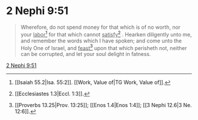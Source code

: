 # 2 Nephi 9:51

> Wherefore, do not spend money for that which is of no worth, nor your <u>labor</u>[^a] for that which cannot <u>satisfy</u>[^b] . Hearken diligently unto me, and remember the words which I have spoken; and come unto the Holy One of Israel, and <u>feast</u>[^c] upon that which perisheth not, neither can be corrupted, and let your soul delight in fatness.

[2 Nephi 9:51](https://www.churchofjesuschrist.org/study/scriptures/bofm/2-ne/9?lang=eng&id=p51#p51)


[^a]: [[Isaiah 55.2|Isa. 55:2]]. [[Work, Value of|TG Work, Value of]].  
[^b]: [[Ecclesiastes 1.3|Eccl. 1:3]].  
[^c]: [[Proverbs 13.25|Prov. 13:25]]; [[Enos 1.4|Enos 1:4]]; [[3 Nephi 12.6|3 Ne. 12:6]].  
